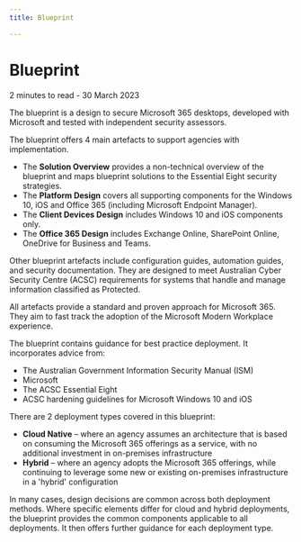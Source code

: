 ```yaml
---
title: Blueprint

---
```


# Blueprint

<p id="date-and-time">2 minutes to read - 30 March 2023</p>

The blueprint is a design to secure Microsoft 365 desktops, developed with Microsoft and tested with independent security assessors.

The blueprint offers 4 main artefacts to support agencies with implementation.

- The **Solution Overview** provides a non-technical overview of the blueprint and maps blueprint solutions to the Essential Eight security strategies.
- The **Platform Design** covers all supporting components for the Windows 10, iOS and Office 365 (including Microsoft Endpoint Manager).
- The **Client Devices Design** includes Windows 10 and iOS components only.
- The **Office 365 Design** includes Exchange Online, SharePoint Online, OneDrive for Business and Teams.

Other blueprint artefacts include configuration guides, automation guides, and security documentation. They are designed to meet Australian Cyber Security Centre (ACSC) requirements for systems that handle and manage information classified as Protected. 

All artefacts provide a standard and proven approach for Microsoft 365. They aim to fast track the adoption of the Microsoft Modern Workplace experience.

The blueprint contains guidance for best practice deployment. It incorporates advice from:

- The Australian Government Information Security Manual (ISM)
- Microsoft
- The ACSC Essential Eight
- ACSC hardening guidelines for Microsoft Windows 10 and iOS 

There are 2 deployment types covered in this blueprint:

- **Cloud Native** – where an agency assumes an architecture that is based on consuming the Microsoft 365 offerings as a service, with no additional investment in on-premises infrastructure
- **Hybrid** – where an agency adopts the Microsoft 365 offerings, while continuing to leverage some new or existing on-premises infrastructure in a 'hybrid' configuration

In many cases, design decisions are common across both deployment methods. Where specific elements differ for cloud and hybrid deployments, the blueprint provides the common components applicable to all deployments. It then offers further guidance for each deployment type.